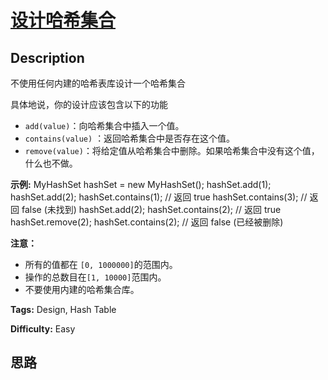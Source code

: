 # [设计哈希集合][title]

## Description

不使用任何内建的哈希表库设计一个哈希集合

具体地说，你的设计应该包含以下的功能

  * `add(value)`：向哈希集合中插入一个值。
  * `contains(value)` ：返回哈希集合中是否存在这个值。
  * `remove(value)`：将给定值从哈希集合中删除。如果哈希集合中没有这个值，什么也不做。

  
**示例:**
            MyHashSet hashSet = new MyHashSet();    hashSet.add(1);             hashSet.add(2);             hashSet.contains(1);    // 返回 true    hashSet.contains(3);    // 返回 false (未找到)    hashSet.add(2);              hashSet.contains(2);    // 返回 true    hashSet.remove(2);              hashSet.contains(2);    // 返回  false (已经被删除)    

  
**注意：**

  * 所有的值都在 `[0, 1000000]`的范围内。
  * 操作的总数目在`[1, 10000]`范围内。
  * 不要使用内建的哈希集合库。


**Tags:** Design, Hash Table

**Difficulty:** Easy

## 思路

[title]: https://leetcode-cn.com/problems/design-hashset
